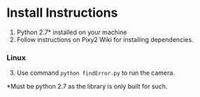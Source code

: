 # Install Instructions
1. Python 2.7* installed on your machine
2. Follow instructions on Pixy2 Wiki for installing dependencies.
### Linux
3. Use command `python findError.py` to run the camera. 

*Must be python 2.7 as the library is only built for such.

